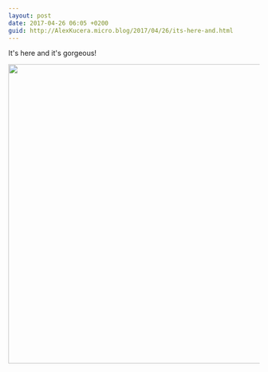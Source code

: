 ```yaml
---
layout: post
date: 2017-04-26 06:05 +0200
guid: http://AlexKucera.micro.blog/2017/04/26/its-here-and.html
---
```

It's here and it's gorgeous!

<img src="http://AlexKucera.micro.blog/uploads/2017/157fa345d4.jpg" width="600" height="600" style="height: auto" />
